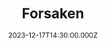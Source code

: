---
video:
  type: vimeo
  id: 895639386
speaker:
  permalink: bart-wilkins
  name: Bart Wilkins
title: Forsaken
image: https://i.imgur.com/MsmG7Hy.png
date: 2023-12-17T14:30:00.000Z
series: "the-practice-of-sorrow"
---